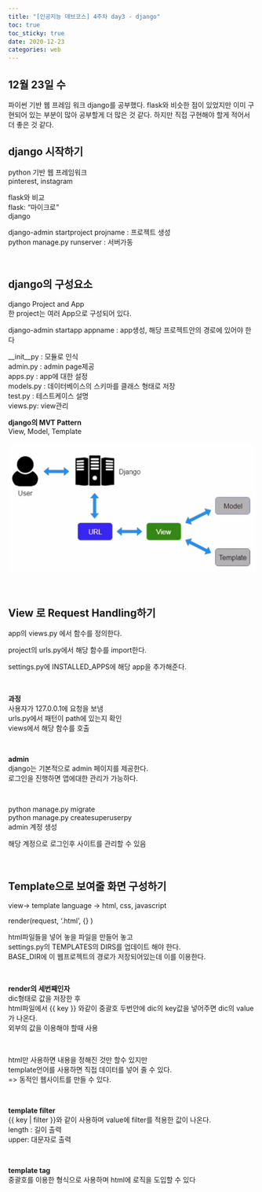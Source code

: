 ```yaml
---
title: "[인공지능 데브코스] 4주차 day3 - django"
toc: true
toc_sticky: true
date: 2020-12-23
categories: web
---
```




## 12월 23일 수   

파이썬 기반 웹 프레임 워크 django를 공부했다. flask와 비슷한 점이 있었지만 이미 구현되어 있는 부분이 많아 공부할게 더 많은 것 같다. 하지만 직접 구현해야 할게 적어서 더 좋은 것 같다.  


##  django 시작하기

python 기반 웹 프레임워크  
pinterest, instagram  

flask와 비교  
flask: “마이크로”  
django  

django-admin startproject projname : 프로젝트 생성  
python manage.py runserver : 서버가동  
<p>&nbsp;</p>  

## django의 구성요소

django Project and App  
한 project는 여러 App으로 구성되어 있다.  

django-admin startapp appname : app생성, 해당 프로젝트안의 경로에 있어야 한다  

__init__py : 모듈로 인식  
admin.py : admin page제공  
apps.py : app에 대한 설정  
models.py : 데이터베이스의 스키마를 클래스 형태로 저장  
test.py : 테스트케이스 설명  
views.py: view관리  


**django의 MVT Pattern**  
View, Model, Template  

![Alt Text](/assets/images/django/django1.png)  
<p>&nbsp;</p>  


## View 로 Request Handling하기

app의 views.py 에서 함수를 정의한다.  

project의 urls.py에서 해당 함수를 import한다.  

settings.py에 INSTALLED_APPS에 해당 app을  추가해준다.  
<p>&nbsp;</p>  

**과정**  
사용자가 127.0.0.1에 요청을 보냄  
urls.py에서 패턴이 path에 있는지 확인  
views에서 해당 함수를 호출  
<p>&nbsp;</p>  


**admin**  
django는 기본적으로 admin 페이지를 제공한다.  
로그인을 진행하면 앱에대한 관리가 가능하다.  
<p>&nbsp;</p>  


python manage.py migrate  
python manage.py createsuperuserpy  
admin 계정 생성  

해당 계정으로 로그인후 사이트를 관리할 수 있음  
<p>&nbsp;</p>  


## Template으로 보여줄 화면 구성하기

view-> template language -> html, css, javascript  

render(request,  ‘.html’, {} )  

html파일들을 넣어 놓을 파일을 만들어 놓고  
settings.py의 TEMPLATES의 DIRS를 업데이트 해야 한다.  
BASE_DIR에 이 웹프로젝트의 경로가 저장되어있는데 이를 이용한다.  
<p>&nbsp;</p>  

**render의 세번째인자**  
dic형태로 값을 저장한 후  
html파일에서 {{ key }} 와같이 중괄호 두번안에 dic의 key값을 넣어주면 dic의 value가 나온다.  
외부의 값을 이용해야 할때 사용  
<p>&nbsp;</p>  

html만 사용하면 내용을 정해진 것만 할수 있지만  
template언어를 사용하면 직접 데이터를 넣어 줄 수 있다.  
=> 동적인 웹사이트를 만들 수 있다.  

<p>&nbsp;</p>  

**template filter**  
{{ key | filter }}와 같이 사용하며 value에 filter를 적용한 값이 나온다.   
length : 길이 출력  
upper: 대문자로 출력  

<p>&nbsp;</p>  

**template tag**  
중괄호를 이용한 형식으로 사용하며 html에 로직을 도입할 수 있다  
